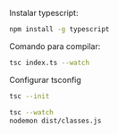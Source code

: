 Instalar typescript:
```sh
npm install -g typescript
```

Comando para compilar:
```sh
tsc index.ts --watch
```

Configurar tsconfig
```sh
tsc --init
```

```sh
tsc --watch
nodemon dist/classes.js
```
